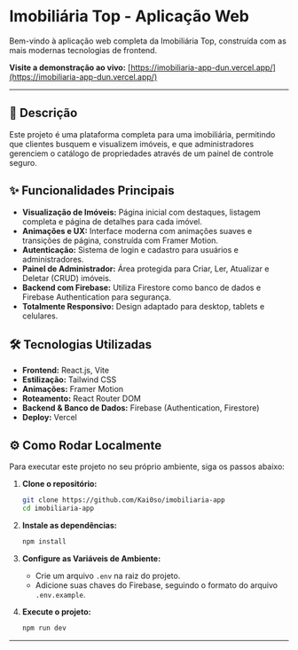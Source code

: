 # Imobiliária Top - Aplicação Web

Bem-vindo à aplicação web completa da Imobiliária Top, construída com as mais modernas tecnologias de frontend.

**Visite a demonstração ao vivo:** [https://imobiliaria-app-dun.vercel.app/](https://imobiliaria-app-dun.vercel.app/)

---

## 🚀 Descrição

Este projeto é uma plataforma completa para uma imobiliária, permitindo que clientes busquem e visualizem imóveis, e que administradores gerenciem o catálogo de propriedades através de um painel de controle seguro.

## ✨ Funcionalidades Principais

-   **Visualização de Imóveis:** Página inicial com destaques, listagem completa e página de detalhes para cada imóvel.
-   **Animações e UX:** Interface moderna com animações suaves e transições de página, construída com Framer Motion.
-   **Autenticação:** Sistema de login e cadastro para usuários e administradores.
-   **Painel de Administrador:** Área protegida para Criar, Ler, Atualizar e Deletar (CRUD) imóveis.
-   **Backend com Firebase:** Utiliza Firestore como banco de dados e Firebase Authentication para segurança.
-   **Totalmente Responsivo:** Design adaptado para desktop, tablets e celulares.

## 🛠️ Tecnologias Utilizadas

-   **Frontend:** React.js, Vite
-   **Estilização:** Tailwind CSS
-   **Animações:** Framer Motion
-   **Roteamento:** React Router DOM
-   **Backend & Banco de Dados:** Firebase (Authentication, Firestore)
-   **Deploy:** Vercel

## ⚙️ Como Rodar Localmente

Para executar este projeto no seu próprio ambiente, siga os passos abaixo:

1.  **Clone o repositório:**
    ```bash
    git clone https://github.com/Kai0so/imobiliaria-app
    cd imobiliaria-app
    ```

2.  **Instale as dependências:**
    ```bash
    npm install
    ```

3.  **Configure as Variáveis de Ambiente:**
    -   Crie um arquivo `.env` na raiz do projeto.
    -   Adicione suas chaves do Firebase, seguindo o formato do arquivo `.env.example`.

4.  **Execute o projeto:**
    ```bash
    npm run dev
    ```

---